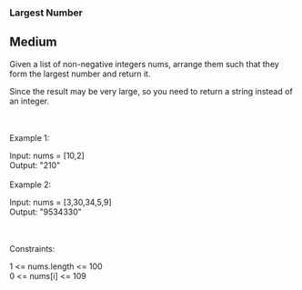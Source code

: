 ### Largest Number
## Medium

Given a list of non-negative integers nums, arrange them such that they form the largest number and return it.<br>

Since the result may be very large, so you need to return a string instead of an integer.<br>

 
<br><br>
Example 1:<br>

Input: nums = [10,2]<br>
Output: "210"<br><br>
Example 2:<br>

Input: nums = [3,30,34,5,9]<br>
Output: "9534330"<br>
 <br><br>

Constraints:<br>

1 <= nums.length <= 100<br>
0 <= nums[i] <= 109<br>

